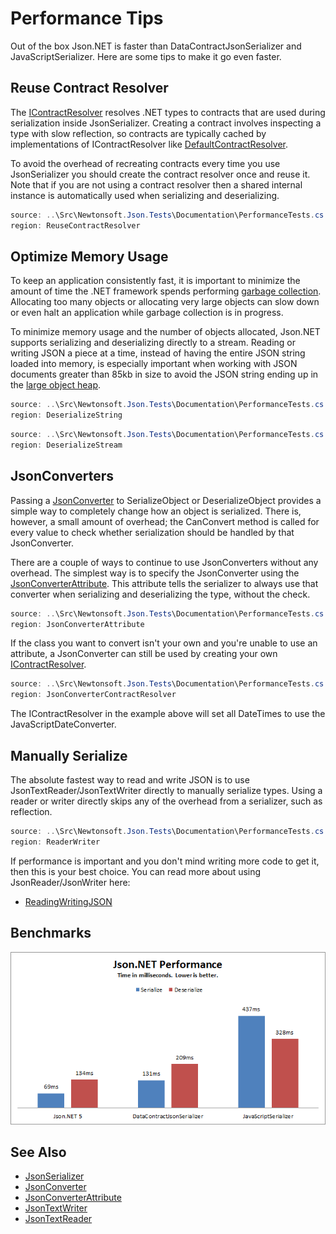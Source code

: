 ﻿# Performance Tips

Out of the box Json.NET is faster than DataContractJsonSerializer and JavaScriptSerializer. Here are some tips to make it go even faster.

## Reuse Contract Resolver

The [IContractResolver](/api/newtonsoft/json/serialization/icontractresolver/) resolves .NET types to contracts that are used during serialization inside JsonSerializer. Creating a contract involves inspecting a type with slow reflection, so contracts are typically cached by implementations of IContractResolver like [DefaultContractResolver](/api/newtonsoft/json/serialization/defaultcontractresolver/).

To avoid the overhead of recreating contracts every time you use JsonSerializer you should create the contract resolver once and reuse it. Note that if you are not using a contract resolver then a shared internal instance is automatically used when serializing and deserializing.

```csharp Reuse ContractResolver
source: ..\Src\Newtonsoft.Json.Tests\Documentation\PerformanceTests.cs
region: ReuseContractResolver
```

## Optimize Memory Usage

To keep an application consistently fast, it is important to minimize the amount of time the .NET framework spends performing [garbage collection](http://msdn.microsoft.com/en-us/library/ms973837.aspx). Allocating too many objects or allocating very large objects can slow down or even halt an application while garbage collection is in progress.

To minimize memory usage and the number of objects allocated, Json.NET supports serializing and deserializing directly to a stream. Reading or writing JSON a piece at a time, instead of having the entire JSON string loaded into memory, is especially important when working with JSON documents greater than 85kb in size to avoid the JSON string ending up in the [large object heap](http://msdn.microsoft.com/en-us/magazine/cc534993.aspx).

```csharp Deserialize String
source: ..\Src\Newtonsoft.Json.Tests\Documentation\PerformanceTests.cs
region: DeserializeString
```

```csharp Deserialize Stream
source: ..\Src\Newtonsoft.Json.Tests\Documentation\PerformanceTests.cs
region: DeserializeStream
```

## JsonConverters

Passing a [JsonConverter](/api/newtonsoft/json/jsonconverter/) to SerializeObject or DeserializeObject provides a simple way to completely change how an object is serialized. There is, however, a small amount of overhead; the CanConvert method is called for every value to check whether serialization should be handled by that JsonConverter.

There are a couple of ways to continue to use JsonConverters without any overhead. The simplest way is to specify the JsonConverter using the [JsonConverterAttribute](/api/newtonsoft/json/jsonconverterattribute/). This attribute tells the serializer to always use that converter when serializing and deserializing the type, without the check.

```csharp Use JsonConverter with JsonConverterAttribute
source: ..\Src\Newtonsoft.Json.Tests\Documentation\PerformanceTests.cs
region: JsonConverterAttribute
```

If the class you want to convert isn't your own and you're unable to use an attribute, a JsonConverter can still be used by creating your own [IContractResolver](/api/newtonsoft/json/serialization/icontractresolver/).

```csharp Use JsonConverter with IContractResolver
source: ..\Src\Newtonsoft.Json.Tests\Documentation\PerformanceTests.cs
region: JsonConverterContractResolver
```

The IContractResolver in the example above will set all DateTimes to use the JavaScriptDateConverter.

## Manually Serialize

The absolute fastest way to read and write JSON is to use JsonTextReader/JsonTextWriter directly to manually serialize types. Using a reader or writer directly skips any of the overhead from a serializer, such as reflection.

```csharp Manually serialize using JsonTextWriter
source: ..\Src\Newtonsoft.Json.Tests\Documentation\PerformanceTests.cs
region: ReaderWriter
```

If performance is important and you don't mind writing more code to get it, then this is your best choice. You can read more about using JsonReader/JsonWriter here:

- [ReadingWritingJSON](ReadingWritingJSON.md)

## Benchmarks

![Json.NET Performance](performance.png)

## See Also

- [JsonSerializer](/api/newtonsoft/json/jsonserializer/)
- [JsonConverter](/api/newtonsoft/json/jsonconverter/)
- [JsonConverterAttribute](/api/newtonsoft/json/jsonconverterattribute/)
- [JsonTextWriter](/api/newtonsoft/json/jsontextwriter/)
- [JsonTextReader](/api/newtonsoft/json/jsontextreader/)